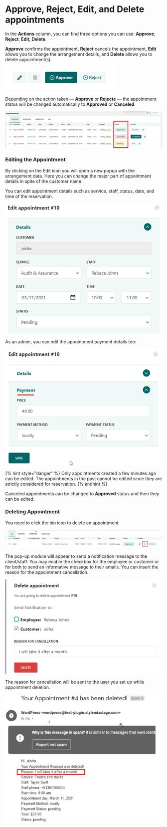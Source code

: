 # Approve, Reject, Edit, and Delete appointments

In the **Actions** column, you can find three options you can use: **Approve**, **Reject**, **Edit, Delete**.

**Approve** confirms the appointment, **Reject** cancels the appointment, **Edit** allows you to change the arrangement details, and **Delete** allows you to delete appointment(s).

![](<../.gitbook/assets/image (133).png>)

Depending on the action taken — **Approve** or **Rejecte** — the appointment status will be changed automatically to **Approved** or **Canceled**.

![](../.gitbook/assets/113.png)

### **Editing the Appointment**

By clicking on the Edit icon you will open a new popup with the arrangement data. Here you can change the major part of appointment details in spite of the customer name:

You can edit appointment details such as service, staff, status, date, and time of the reservation.

![](<../.gitbook/assets/image (7).png>)

As an admin, you can edit the appointment payment details too:

![](<../.gitbook/assets/image (24).png>)

{% hint style="danger" %}
Only appointments created a few minutes ago can be edited. The appointments in the past cannot be edited since they are strictly considered for reservation.
{% endhint %}

Canceled appointments can be changed to **Approved** status and then they can be edited.

### Deleting Appointment

You need to click the bin icon to delete an appointment

![](<../.gitbook/assets/image (206).png>)

The pop-up module will appear to send a notification message to the client/staff. You may enable the checkbox for the employee or customer or for both to send an informative message to their emails. You can insert the reason for the appointment cancellation.

![](<../.gitbook/assets/image (128).png>)

The reason for cancellation will be sent to the user you set up while appointment deletion.

![](<../.gitbook/assets/image (70).png>)
